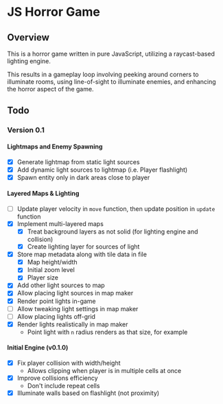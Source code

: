 # JS Horror Game

## Overview

This is a horror game written in pure JavaScript, utilizing a raycast-based lighting engine.

This results in a gameplay loop involving peeking around corners to illuminate rooms, using line-of-sight to illuminate enemies, and enhancing the horror aspect of the game.

## Todo

### Version 0.1

#### Lightmaps and Enemy Spawning

- [x] Generate lightmap from static light sources
- [x] Add dynamic light sources to lightmap (i.e. Player flashlight)
- [x] Spawn entity only in dark areas close to player

#### Layered Maps & Lighting

- [ ] Update player velocity in `move` function, then update position in `update` function
- [x] Implement multi-layered maps
  - [x] Treat background layers as not solid (for lighting engine and collision)
  - [x] Create lighting layer for sources of light
- [x] Store map metadata along with tile data in file
  - [x] Map height/width
  - [x] Initial zoom level
  - [x] Player size
- [x] Add other light sources to map
- [x] Allow placing light sources in map maker
- [x] Render point lights in-game
- [ ] Allow tweaking light settings in map maker
- [ ] Allow placing lights off-grid
- [x] Render lights realistically in map maker
  - Point light with `n` radius renders as that size, for example

#### Initial Engine (v0.1.0)

- [x] Fix player collision with width/height
  - Allows clipping when player is in multiple cells at once
- [x] Improve collisions efficiency
  - Don't include repeat cells
- [x] Illuminate walls based on flashlight (not proximity)
